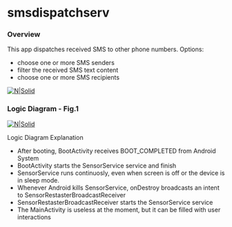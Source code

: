 # smsdispatchserv
### Overview
This app dispatches received SMS to other phone numbers.
Options:
- choose one or more SMS senders
- filter the received SMS text content
- choose one or more SMS recipients
 
[![N|Solid](https://www.dogsally.com/github/smsdispatchserv_main.jpg)](https://nodesource.com/products/nsolid)
  

### Logic Diagram - Fig.1
[![N|Solid](https://www.dogsally.com/github/neverendingservice.jpg)](https://nodesource.com/products/nsolid)

Logic Diagram Explanation
- After booting, BootActivity receives BOOT_COMPLETED from Android System
- BootActivity starts the SensorService service and finish
- SensorService runs continuosly, even when screen is off or the device is in sleep mode. 
- Whenever Android kills SensorService, onDestroy broadcasts an intent to SensorRestasterBroadcastReceiver
- SensorRestasterBroadcastReceiver starts the SensorService service
- The MainActivity is useless at the moment, but it can be filled with user interactions
